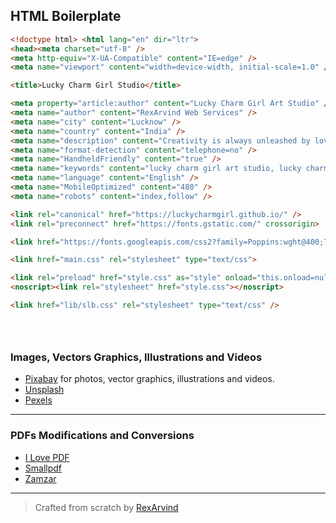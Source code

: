 ## HTML Boilerplate

```html
<!doctype html> <html lang="en" dir="ltr">
<head><meta charset="utf-8" />
<meta http-equiv="X-UA-Compatible" content="IE=edge" />
<meta name="viewport" content="width=device-width, initial-scale=1.0" />

<title>Lucky Charm Girl Studio</title>

<meta property="article:author" content="Lucky Charm Girl Art Studio" />
<meta name="author" content="RexArvind Web Services" />
<meta name="city" content="Lucknow" />
<meta name="country" content="India" />
<meta name="description" content="Creativity is always unleashed by love. We are experts in creating content for digital screens. We help our clients from strategy to content creation to ensure efficiency and uniqueness." />
<meta name="format-detection" content="telephone=no" />
<meta name="HandheldFriendly" content="true" />
<meta name="keywords" content="lucky charm girl art studio, lucky charm girl studio, lucky charm girl" />
<meta name="language" content="English" />
<meta name="MobileOptimized" content="480" />
<meta name="robots" content="index,follow" />

<link rel="canonical" href="https://luckycharmgirl.github.io/" />
<link rel="preconnect" href="https://fonts.gstatic.com/" crossorigin>

<link href="https://fonts.googleapis.com/css2?family=Poppins:wght@400;700&display=swap" rel="stylesheet">

<link href="main.css" rel="stylesheet" type="text/css">

<link rel="preload" href="style.css" as="style" onload="this.onload=null;this.rel='stylesheet'">
<noscript><link rel="stylesheet" href="style.css"></noscript>

<link href="lib/slb.css" rel="stylesheet" type="text/css" />





```

### Images, Vectors Graphics, Illustrations and Videos
* [Pixabay](https://pixabay.com/) for photos, vector graphics, illustrations and videos.
* [Unsplash](https://unsplash.com/)
* [Pexels](https://www.pexels.com/)

---

### PDFs Modifications and Conversions
* [I Love PDF](https://www.ilovepdf.com/)
* [Smallpdf](https://smallpdf.com/)
* [Zamzar](https://www.zamzar.com/)

---



> Crafted from scratch by [RexArvind](https://rexarvind.github.io/)
